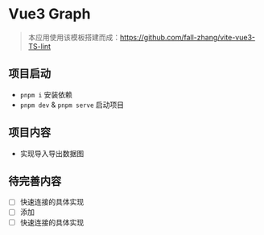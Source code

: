# Vue3 Graph

> 本应用使用该模板搭建而成：https://github.com/fall-zhang/vite-vue3-TS-lint

## 项目启动

- `pnpm i` 安装依赖
- `pnpm dev` & `pnpm serve` 启动项目

## 项目内容

- 实现导入导出数据图

## 待完善内容

- [ ] 快速连接的具体实现
- [ ] 添加
- [ ] 快速连接的具体实现
